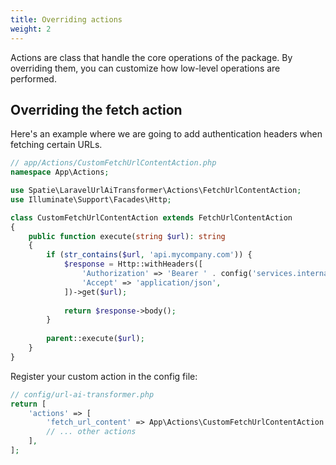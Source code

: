 ```yaml
---
title: Overriding actions
weight: 2
---
```


Actions are class that handle the core operations of the package. By overriding them, you can customize how low-level operations are performed.

## Overriding the fetch action

Here's an example where we are going to add authentication headers when fetching certain URLs.

```php
// app/Actions/CustomFetchUrlContentAction.php
namespace App\Actions;

use Spatie\LaravelUrlAiTransformer\Actions\FetchUrlContentAction;
use Illuminate\Support\Facades\Http;

class CustomFetchUrlContentAction extends FetchUrlContentAction
{
    public function execute(string $url): string
    {
        if (str_contains($url, 'api.mycompany.com')) {
            $response = Http::withHeaders([
                'Authorization' => 'Bearer ' . config('services.internal_api.token'),
                'Accept' => 'application/json',
            ])->get($url);
            
            return $response->body();
        }
        
        parent::execute($url);
    }
}
```

Register your custom action in the config file:

```php
// config/url-ai-transformer.php
return [
    'actions' => [
        'fetch_url_content' => App\Actions\CustomFetchUrlContentAction::class,
        // ... other actions
    ],
];
```
